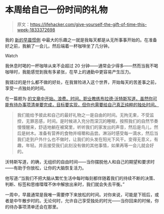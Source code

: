 # 本周给自己一份时间的礼物

> 原文：<https://lifehacker.com/give-yourself-the-gift-of-time-this-week-1833372698>

我的 [新的早晨惯例](https://lifehacker.com/ease-up-on-your-morning-routine-1831875238) 中最大的乐趣之一就是我每天都是从无所事事开始的。在准备好之前，我躺了一会儿，然后端着一杯咖啡坐了几分钟。

Watch

我休息时喝的一杯咖啡从来不会超过 20 分钟——通常会少得多——然而当我不喝咖啡时，我能感觉到我有多紧张，在早上的通勤中更容易产生压力。

我错过的是什么都不做的好处，在我冒险进入这个世界，开始每天的苦差事之前，享受一点独处的时间。

在一篇题为 [的文章中开始。浪费。时间。职业教练布拉德·沃特斯写道，虽然你可能有待办事项清单要完成，目标要实现，但你也需要给自己真正纯粹的独处时间。](https://www.psychologytoday.com/us/blog/design-your-path/201903/start-wasting-time)

> 我们能给予彼此和自己的最好礼物之一是自由的时间。无拘无束，不受监控，无罪恶感，时间。是时候进入充分而深沉的睡眠，按照我们的自然节奏慢慢醒来，舒适地躺在被窝里，听听我们的家发出的声音，然后是鸟儿，然后是树木。准备有营养的食物并咀嚼和品尝。淋浴时感受每一滴水，然后当我们走到户外什么也不做时，让我们的头发在阳光下风干。变得无意义，有趣，年轻。并且接受我们此刻没有做的其他事情，如果再等一会儿就会好的。

沃特斯写道，的确，无组织的自由时间——当你摆脱他人和自己的期望和要求时——有助于你放松，让你的大脑恢复活力。

他写道:“当我们不把大脑从繁忙生活中每时每刻都伴随着我们的持续不断的决策、判断、标签和思维喋喋不休中解放出来时，我们就会失去平衡。”

一周中，早晨通常是我唯一需要停下来放松的时间。对你来说，可能是下班后，或者是中午散步时的。无论何时，允许自己享受独处的时光——当你回来的时候，你的待办事项清单还会在那里。